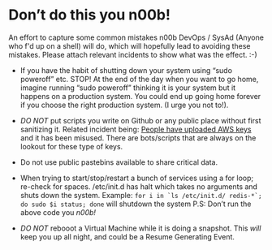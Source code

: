 # Don’t do this you n00b!

An effort to capture some common mistakes n00b DevOps / SysAd (Anyone who f'd up on a shell) will do, which will hopefully lead to avoiding these mistakes. Please attach relevant incidents to show what was the effect. :-)

* If you have the habit of shutting down your system using “sudo poweroff” etc. STOP! At the end of the day when you want to go home, imagine running “sudo poweroff” thinking it is your system but it happens on a production system. You could end up going home forever if you choose the right production system. (I urge you not to!).

* *DO NOT* put scripts you write on Github or any public place without first sanitizing it. Related incident being: [People have uploaded AWS keys](https://wptavern.com/ryan-hellyers-aws-nightmare-leaked-access-keys-result-in-a-6000-bill-overnight) and it has been misused. There are bots/scripts that are always on the lookout for these type of keys.

* Do not use public pastebins available to share critical data.

* When trying to start/stop/restart a bunch of services using a for loop; re-check for spaces. /etc/init.d has halt which takes no arguments and shuts down the system.
Example: ```for i in `ls /etc/init.d/ redis-*`; do sudo $i status; done``` will shutdown the system
P.S: Don’t run the above code you *n00b!*

* *DO NOT* rebooot a Virtual Machine while it is doing a snapshot. This *will* keep you up all night, and could be a Resume Generating Event.
